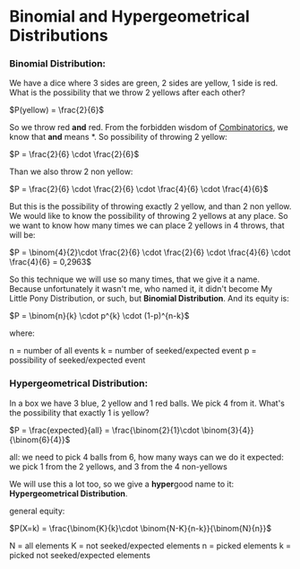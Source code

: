 # Binomial and Hypergeometrical Distributions

### Binomial Distribution:

We have a dice where 3 sides are green, 2 sides are yellow, 1 side is red. What is the possibility that we throw 2 yellows after each other?

$P(yellow) = \frac{2}{6}$

So we throw red **and** red. From the forbidden wisdom of [Combinatorics](https://github.com/ernestdolog/probability-theory/tree/main/1-combinatorics#general-tip-when-tackling-combinatorics), we know that **and** means $*$. So possibility of throwing 2 yellow:

$P = \frac{2}{6} \cdot \frac{2}{6}$

Than we also throw 2 non yellow:

$P = \frac{2}{6} \cdot \frac{2}{6} \cdot \frac{4}{6} \cdot \frac{4}{6}$

But this is the possibility of throwing exactly 2 yellow, and than 2 non yellow. We would like to know the possibility of throwing 2 yellows at any place.
So we want to know how many times we can place 2 yellows in 4 throws, that will be:


$P = \binom{4}{2}\cdot \frac{2}{6} \cdot \frac{2}{6} \cdot \frac{4}{6} \cdot \frac{4}{6} = 0,2963$

So this technique we will use so many times, that we give it a name. Because unfortunately it wasn't me, who named it, it didn't become My Little Pony Distribution, or such, but **Binomial Distribution**. And its equity is:

$P = \binom{n}{k} \cdot p^{k} \cdot (1-p)^{n-k}$

where:

n = number of all events
k = number of seeked/expected event
p = possibility of seeked/expected event

### Hypergeometrical Distribution:

In a box we have 3 blue, 2 yellow and 1 red balls. We pick 4 from it. What's the possibility that exactly 1 is yellow?

$P = \frac{expected}{all} = \frac{\binom{2}{1}\cdot \binom{3}{4}}{\binom{6}{4}}$

all: we need to pick 4 balls from 6, how many ways can we do it
expected: we pick 1 from the 2 yellows, and 3 from the 4 non-yellows

We will use this a lot too, so we give a **hyper**good name to it: **Hypergeometrical Distribution**.

general equity:

$P(X=k) = \frac{\binom{K}{k}\cdot \binom{N-K}{n-k}}{\binom{N}{n}}$

N = all elements
K = not seeked/expected elements
n = picked elements
k = picked not seeked/expected elements